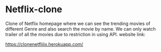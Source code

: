 # Netflix-clone
Clone of Netflix homepage where we can see the trending movies of different Genre and also search the movie by name. We can only watch trailer of all the movies due to restriction in using API.
website link:

https://clonenetfliiix.herokuapp.com/
